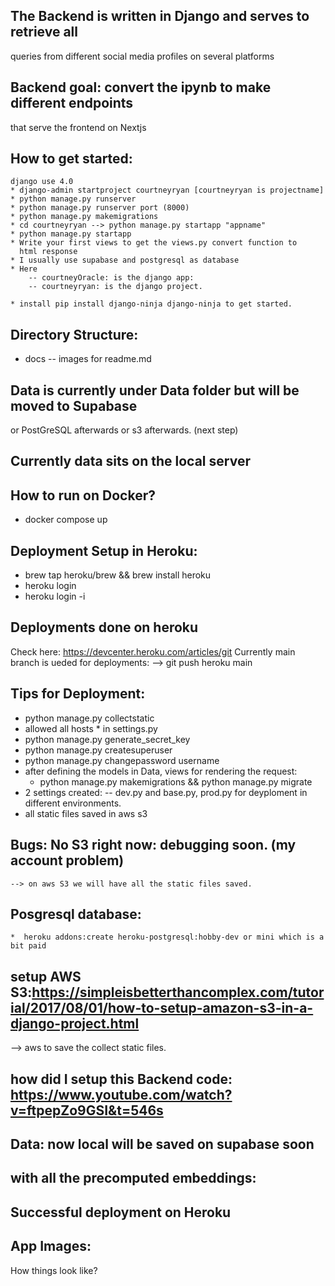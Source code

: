 ## The Backend is written in Django and serves to retrieve all
   queries from different social media profiles on several platforms

## Backend goal: convert the ipynb to make different endpoints
   that serve the frontend on Nextjs

##  How to get started: 
    django use 4.0
    * django-admin startproject courtneyryan [courtneyryan is projectname]
    * python manage.py runserver 
    * python manage.py runserver port (8000)
    * python manage.py makemigrations
    * cd courtneyryan --> python manage.py startapp "appname"
    * python manage.py startapp
    * Write your first views to get the views.py convert function to
      html response
    * I usually use supabase and postgresql as database
    * Here 
        -- courtneyOracle: is the django app:
        -- courtneyryan: is the django project.

    * install pip install django-ninja django-ninja to get started.

## Directory Structure:
   * docs -- images for readme.md

## Data is currently under Data folder but will be moved to Supabase
   or PostGreSQL afterwards or s3 afterwards. (next step)

## Currently data sits  on the local server
   
## How to run on Docker? 
   * docker compose up

## Deployment Setup in Heroku:
   * brew tap heroku/brew && brew install heroku
   * heroku login
   * heroku login -i 

## Deployments done on heroku
   Check here: https://devcenter.heroku.com/articles/git
   Currently main branch is ueded for deployments:
   --> git push heroku main

## Tips for Deployment: 
   * python manage.py collectstatic
   * allowed all hosts * in settings.py
   * python manage.py generate_secret_key
   * python manage.py createsuperuser
   * python manage.py changepassword username
   * after defining the models in Data, views for rendering the request: 
     * python manage.py makemigrations && python manage.py migrate
   * 2 settings created:
        -- dev.py and base.py, prod.py for deyploment in different environments.
   * all static files saved in aws s3

## Bugs: No S3 right now: debugging soon. (my account problem)
    --> on aws S3 we will have all the static files saved.

## Posgresql database: 
    *  heroku addons:create heroku-postgresql:hobby-dev or mini which is a bit paid

## setup AWS S3:https://simpleisbetterthancomplex.com/tutorial/2017/08/01/how-to-setup-amazon-s3-in-a-django-project.html
   --> aws to save the collect static files.

## how did I setup this Backend code:   https://www.youtube.com/watch?v=ftpepZo9GSI&t=546s

## Data: now local will be saved on supabase soon
## with all the precomputed embeddings:
## Successful deployment on Heroku

## App Images:
   How things look like?
